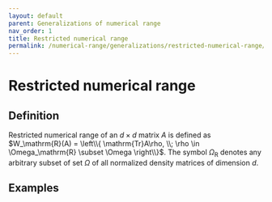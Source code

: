 ```yaml
---
layout: default
parent: Generalizations of numerical range
nav_order: 1
title: Restricted numerical range
permalink: /numerical-range/generalizations/restricted-numerical-range/
---
```

# Restricted numerical range

## Definition

Restricted numerical range of an $d \times d$ matrix $A$ is defined as
$W_\mathrm{R}(A) = \left\\{ \mathrm{Tr}A\rho, \\; \rho \in
\Omega_\mathrm{R} \subset \Omega \right\\}$. The symbol
$\Omega_\mathrm{R}$ denotes any arbitrary subset of set $\Omega$ of all
normalized density matrices of dimension $d$.

## Examples
